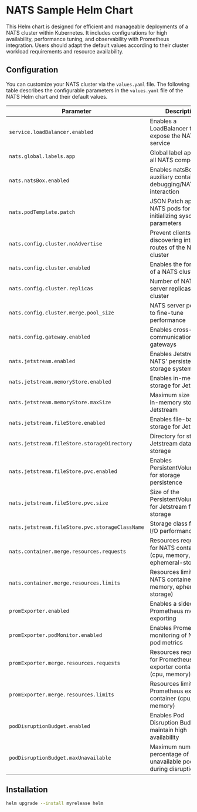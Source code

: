 # NATS Sample Helm Chart

This Helm chart is designed for efficient and manageable deployments of a NATS cluster within Kubernetes. It includes configurations for high availability, performance tuning, and observability with Prometheus integration. Users should adapt the default values according to their cluster workload requirements and resource availability.

## Configuration

You can customize your NATS cluster via the `values.yaml` file. The following table describes the configurable parameters in the `values.yaml` file of the NATS Helm chart and their default values.

| Parameter                              | Description                                                     | Default Value                         |
| -------------------------------------- | --------------------------------------------------------------- | ------------------------------------- |
| `service.loadBalancer.enabled`         | Enables a LoadBalancer to expose the NATS service               | `true`                                |
| `nats.global.labels.app`               | Global label applied to all NATS components                     | `mynats`                              |
| `nats.natsBox.enabled`                 | Enables natsBox, an auxiliary container for debugging/NATS interaction | `false`                           |
| `nats.podTemplate.patch`               | JSON Patch applied to NATS pods for initializing sysctl parameters | `net.core.somaxconn: 16384`          |
| `nats.config.cluster.noAdvertise`      | Prevent clients from discovering internal routes of the NATS cluster | `true`                               |
| `nats.config.cluster.enabled`          | Enables the formation of a NATS cluster                        | `true`                                |
| `nats.config.cluster.replicas`         | Number of NATS server replicas in the cluster                  | `3`                                   |
| `nats.config.cluster.merge.pool_size`  | NATS server pool size to fine-tune performance                 | `1024`                                |
| `nats.config.gateway.enabled`          | Enables cross-cluster communication gateways                   | `false`                               |
| `nats.jetstream.enabled`               | Enables Jetstream, NATS' persistence storage system            | `true`                                |
| `nats.jetstream.memoryStore.enabled`   | Enables in-memory storage for Jetstream                        | `true`                                |
| `nats.jetstream.memoryStore.maxSize`   | Maximum size for the in-memory storage for Jetstream           | `2Gi`                                 |
| `nats.jetstream.fileStore.enabled`     | Enables file-based storage for Jetstream                       | `true`                                |
| `nats.jetstream.fileStore.storageDirectory` | Directory for storing Jetstream data on file storage          | `/data`                               |
| `nats.jetstream.fileStore.pvc.enabled` | Enables PersistentVolumeClaim for storage persistence          | `true`                                |
| `nats.jetstream.fileStore.pvc.size`    | Size of the PersistentVolumeClaim for Jetstream file storage   | `2Gi`                                 |
| `nats.jetstream.fileStore.pvc.storageClassName` | Storage class for high I/O performance                       | `block-storage-high-speed`            |
| `nats.container.merge.resources.requests` | Resources requests for NATS containers (cpu, memory, ephemeral-storage) | `cpu: 1, memory: 1Gi, ephemeral-storage: 1Gi` |
| `nats.container.merge.resources.limits` | Resources limits for NATS containers (cpu, memory, ephemeral-storage) | `cpu: 3, memory: 3Gi, ephemeral-storage: 1Gi` |
| `promExporter.enabled`                 | Enables a sidecar for Prometheus metrics exporting              | `true`                                |
| `promExporter.podMonitor.enabled`      | Enables Prometheus monitoring of NATS pod metrics               | `true`                                |
| `promExporter.merge.resources.requests` | Resources requests for Prometheus exporter container (cpu, memory) | `cpu: 1, memory: 500Mi`              |
| `promExporter.merge.resources.limits`  | Resources limits for Prometheus exporter container (cpu, memory) | `cpu: 1, memory: 500Mi`              |
| `podDisruptionBudget.enabled`          | Enables Pod Disruption Budget to maintain high availability     | `false`                               |
| `podDisruptionBudget.maxUnavailable`   | Maximum number or percentage of unavailable pods during disruption | `1`                                 |

## Installation

```sh
helm upgrade --install myrelease helm
```
